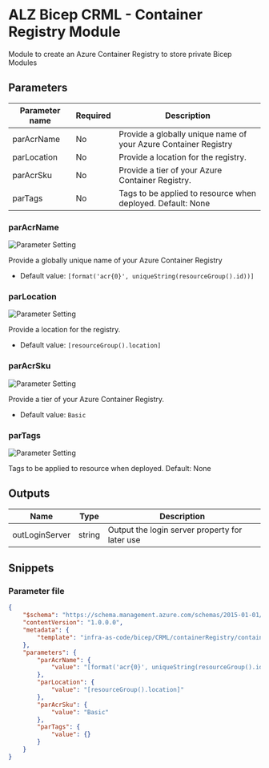 # ALZ Bicep CRML - Container Registry Module

Module to create an Azure Container Registry to store private Bicep Modules

## Parameters

Parameter name | Required | Description
-------------- | -------- | -----------
parAcrName     | No       | Provide a globally unique name of your Azure Container Registry
parLocation    | No       | Provide a location for the registry.
parAcrSku      | No       | Provide a tier of your Azure Container Registry.
parTags        | No       | Tags to be applied to resource when deployed.  Default: None

### parAcrName

![Parameter Setting](https://img.shields.io/badge/parameter-optional-green?style=flat-square)

Provide a globally unique name of your Azure Container Registry

- Default value: `[format('acr{0}', uniqueString(resourceGroup().id))]`

### parLocation

![Parameter Setting](https://img.shields.io/badge/parameter-optional-green?style=flat-square)

Provide a location for the registry.

- Default value: `[resourceGroup().location]`

### parAcrSku

![Parameter Setting](https://img.shields.io/badge/parameter-optional-green?style=flat-square)

Provide a tier of your Azure Container Registry.

- Default value: `Basic`

### parTags

![Parameter Setting](https://img.shields.io/badge/parameter-optional-green?style=flat-square)

Tags to be applied to resource when deployed.  Default: None

## Outputs

Name | Type | Description
---- | ---- | -----------
outLoginServer | string | Output the login server property for later use

## Snippets

### Parameter file

```json
{
    "$schema": "https://schema.management.azure.com/schemas/2015-01-01/deploymentParameters.json#",
    "contentVersion": "1.0.0.0",
    "metadata": {
        "template": "infra-as-code/bicep/CRML/containerRegistry/containerRegistry.json"
    },
    "parameters": {
        "parAcrName": {
            "value": "[format('acr{0}', uniqueString(resourceGroup().id))]"
        },
        "parLocation": {
            "value": "[resourceGroup().location]"
        },
        "parAcrSku": {
            "value": "Basic"
        },
        "parTags": {
            "value": {}
        }
    }
}
```
